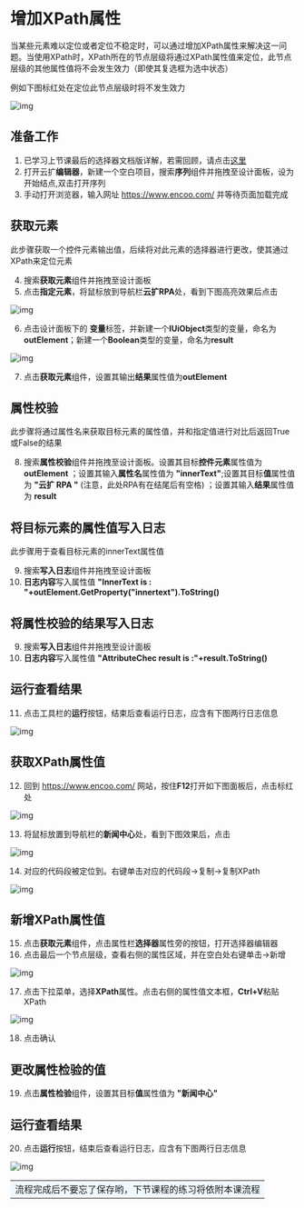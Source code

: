 # 增加XPath属性
当某些元素难以定位或者定位不稳定时，可以通过增加XPath属性来解决这一问题。当使用XPath时，XPath所在的节点层级将通过XPath属性值来定位，此节点层级的其他属性值将不会发生效力（即使其复选框为选中状态）

例如下图标红处在定位此节点层级时将不发生效力

![img](https://docimages.blob.core.chinacloudapi.cn/images/Amanda/Tutorial/Selector/xpath.png)

## 准备工作
1. 已学习上节课最后的选择器文档版详解，若需回顾，请点击[这里](https://academy.bottime.com/zh-cn/wiki/Activities/Appendix/Selector.md)
2. 打开云扩**编辑器**，新建一个空白项目，搜索**序列**组件并拖拽至设计面板，设为开始结点,双击打开序列
3. 手动打开浏览器，输入网址 https://www.encoo.com/ 并等待页面加载完成

## 获取元素
此步骤获取一个控件元素输出值，后续将对此元素的选择器进行更改，使其通过XPath来定位元素

4. 搜索**获取元素**组件并拖拽至设计面板
5. 点击**指定元素**，将鼠标放到导航栏**云扩RPA**处，看到下图高亮效果后点击

![img](https://docimages.blob.core.chinacloudapi.cn/images/Amanda/Tutorial/Selector/EncooRPA.png)

6.  点击设计面板下的 **变量**标签，并新建一个**IUiObject**类型的变量，命名为**outElement**；新建一个**Boolean**类型的变量，命名为**result**

![img](https://docimages.blob.core.chinacloudapi.cn/images/Amanda/Tutorial/Selector/xpathVar.png)

7. 点击**获取元素**组件，设置其输出**结果**属性值为**outElement** 

## 属性校验
此步骤将通过属性名来获取目标元素的属性值，并和指定值进行对比后返回True或False的结果

8. 搜索**属性校验**组件并拖拽至设计面板。设置其目标**控件元素**属性值为**outElement** ；设置其输入**属性名**属性值为 **"innerText"**;设置其目标**值**属性值为 **"云扩 RPA "**  (注意，此处RPA有在结尾后有空格) ；设置其输入**结果**属性值为 **result**

## 将目标元素的属性值写入日志
此步骤用于查看目标元素的innerText属性值

9. 搜索**写入日志**组件并拖拽至设计面板
10. **日志内容**写入属性值 **"InnerText is : "+outElement.GetProperty("innertext").ToString()** 

## 将属性校验的结果写入日志
9. 搜索**写入日志**组件并拖拽至设计面板
10. **日志内容**写入属性值 **"AttributeChec result is :"+result.ToString()** 

## 运行查看结果
11. 点击工具栏的**运行**按钮，结束后查看运行日志，应含有下图两行日志信息

![img](https://docimages.blob.core.chinacloudapi.cn/images/Amanda/Tutorial/Selector/RunningResult.png)

## 获取XPath属性值
12. 回到 https://www.encoo.com/ 网站，按住**F12**打开如下图面板后，点击标红处

![img](https://docimages.blob.core.chinacloudapi.cn/images/Amanda/Tutorial/Selector/F12.png)

13. 将鼠标放置到导航栏的**新闻中心**处，看到下图效果后，点击

![img](https://docimages.blob.core.chinacloudapi.cn/images/Amanda/Tutorial/Selector/News.png)

14. 对应的代码段被定位到。右键单击对应的代码段->复制->复制XPath

![img](https://docimages.blob.core.chinacloudapi.cn/images/Amanda/Tutorial/Selector/copyXPath.png)

## 新增XPath属性值
15. 点击**获取元素**组件，点击属性栏**选择器**属性旁的按钮，打开选择器编辑器
16. 点击最后一个节点层级，查看右侧的属性区域，并在空白处右键单击->新增

![img](https://docimages.blob.core.chinacloudapi.cn/images/Amanda/Tutorial/Selector/addXPath.png)

17. 点击下拉菜单，选择**XPath**属性。点击右侧的属性值文本框，**Ctrl+V**粘贴XPath

![img](https://docimages.blob.core.chinacloudapi.cn/images/Amanda/Tutorial/Selector/AddedXPath.png)

18. 点击确认

## 更改属性检验的值
19. 点击**属性检验**组件，设置其目标**值**属性值为 **"新闻中心"**

## 运行查看结果
20. 点击**运行**按钮，结束后查看运行日志，应含有下图两行日志信息

![img](https://docimages.blob.core.chinacloudapi.cn/images/Amanda/Tutorial/Selector/result2.png)

<table><td bgcolor=	#F0F8FF>流程完成后不要忘了保存哟，下节课程的练习将依附本课流程</td></table>
